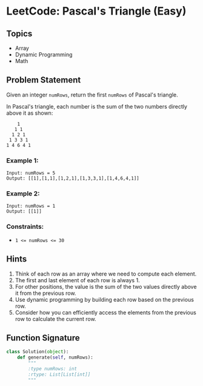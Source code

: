 # LeetCode: Pascal's Triangle (Easy)

## Topics
- Array
- Dynamic Programming
- Math

## Problem Statement

Given an integer `numRows`, return the first `numRows` of Pascal's triangle.

In Pascal's triangle, each number is the sum of the two numbers directly above it as shown:

```
    1
   1 1
  1 2 1
 1 3 3 1
1 4 6 4 1
```

### Example 1:

```
Input: numRows = 5
Output: [[1],[1,1],[1,2,1],[1,3,3,1],[1,4,6,4,1]]
```

### Example 2:

```
Input: numRows = 1
Output: [[1]]
```

### Constraints:

- `1 <= numRows <= 30`

## Hints

1. Think of each row as an array where we need to compute each element.
2. The first and last element of each row is always 1.
3. For other positions, the value is the sum of the two values directly above it from the previous row.
4. Use dynamic programming by building each row based on the previous row.
5. Consider how you can efficiently access the elements from the previous row to calculate the current row.

## Function Signature

```python
class Solution(object):
    def generate(self, numRows):
        """
        :type numRows: int
        :rtype: List[List[int]]
        """
```